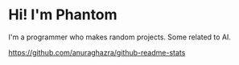 # Hi! I'm Phantom

I'm a programmer who makes random projects. Some related to AI.

https://github.com/anuraghazra/github-readme-stats
